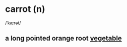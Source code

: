 # carrot (n)

/ˈkærət/

## a long pointed orange root [vegetable](../v/vegetable-n.md#an-eaten-plant-rau)